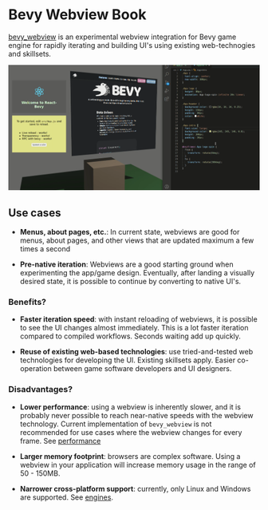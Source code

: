# Bevy Webview Book

[bevy_webview](https://github.com/blaind/bevy_webview) is an experimental webview integration for Bevy game engine for rapidly iterating and building UI's using existing web-technogies and skillsets.

![Example](assets/bevy_webview.png)

## Use cases

- **Menus, about pages, etc.**: In current state, webviews are good for menus, about pages, and other views that are updated maximum a few times a second

- **Pre-native iteration**: Webviews are a good starting ground when experimenting the app/game design. Eventually, after landing a visually desired state, it is possible to continue by converting to native UI's.

### Benefits?

- **Faster iteration speed**: with instant reloading of webviews, it is possible to see the UI changes almost immediately. This is a lot faster iteration compared to compiled workflows. Seconds waiting add up quickly.

- **Reuse of existing web-based technologies**: use tried-and-tested web technologies for developing the UI. Existing skillsets apply. Easier co-operation between game software developers and UI designers.

### Disadvantages?

- **Lower performance**: using a webview is inherently slower, and it is probably never possible to reach near-native speeds with the webview technology. Current implementation of `bevy_webview` is not recommended for use cases where the webview changes for every frame. See [performance](performance.md)

- **Larger memory footprint**: browsers are complex software. Using a webview in your application will increase memory usage in the range of 50 - 150MB.

- **Narrower cross-platform support**: currently, only Linux and Windows are supported. See [engines](engines.md).
